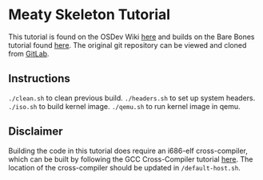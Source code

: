# Meaty Skeleton Tutorial
This tutorial is found on the OSDev Wiki [here](https://wiki.osdev.org/Meaty_Skeleton) and builds on the Bare Bones
tutorial found [here](https://wiki.osdev.org/Bare_Bones). The original git repository can be viewed and cloned from
[GitLab](https://gitlab.com/sortie/meaty-skeleton).

## Instructions
`./clean.sh` to clean previous build.
`./headers.sh` to set up system headers.
`./iso.sh` to build kernel image.
`./qemu.sh` to run kernel image in qemu.

## Disclaimer
Building the code in this tutorial does require an i686-elf cross-compiler, which can be built by following
the GCC Cross-Compiler tutorial [here](https://wiki.osdev.org/GCC_Cross-Compiler). The location of the cross-compiler
should be updated in `/default-host.sh`.
